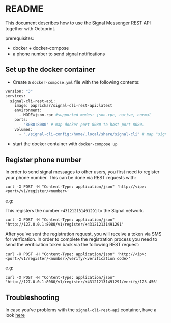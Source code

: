 # README

This document describes how to use the Signal Messenger REST API together with Octoprint.

prerequisites:

* docker + docker-compose
* a phone number to send signal notifications

## Set up the docker container

* Create a `docker-compose.yml` file with the following contents:

```sh
version: "3"
services:
  signal-cli-rest-api:
    image: paprickar/signal-cli-rest-api:latest
    environment:
      - MODE=json-rpc #supported modes: json-rpc, native, normal
    ports:
      - "8080:8080" # map docker port 8080 to host port 8080.
    volumes:
      - "./signal-cli-config:/home/.local/share/signal-cli" # map "signal-cli-config" folder on host system into docker container. the folder contains the password and cryptographic keys when a new number is registered
```

* start the docker container with `docker-compose up`

## Register phone number

In order to send signal messages to other users, you first need to register your phone number. This can be done via REST requests with:

`curl -X POST -H "Content-Type: application/json" 'http://<ip>:<port>/v1/register/<number>'`

e.g:

This registers the number `+431212131491291` to the Signal network.

`curl -X POST -H "Content-Type: application/json" 'http://127.0.0.1:8080/v1/register/+431212131491291'`

After you've sent the registration request, you will receive a token via SMS for verfication. In order to complete the registration process you need to send the verification token back via the following REST request:

```curl -X POST -H "Content-Type: application/json" 'http://<ip>:<port>/v1/register/<number>/verify/<verification code>'```

e.g:

```curl -X POST -H "Content-Type: application/json" 'http://127.0.0.1:8080/v1/register/+431212131491291/verify/123-456'```

## Troubleshooting

In case you've problems with the `signal-cli-rest-api` container, have a look [here](TROUBLESHOOTING.md)
